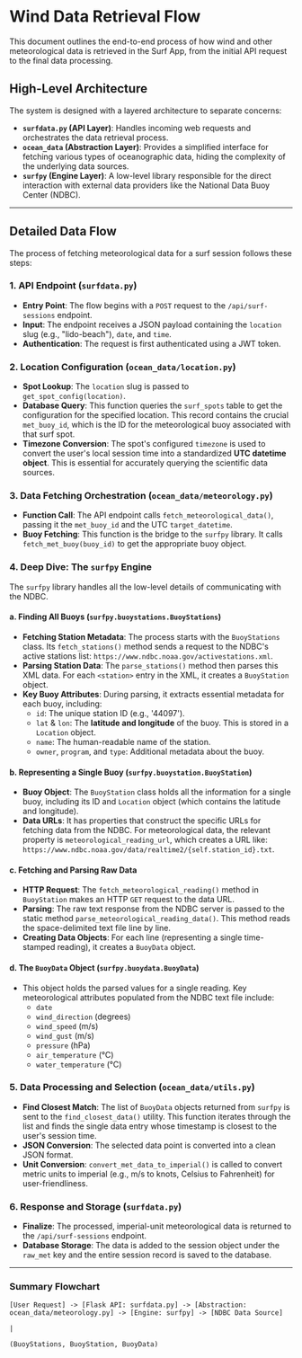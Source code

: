 # Wind Data Retrieval Flow

This document outlines the end-to-end process of how wind and other meteorological data is retrieved in the Surf App, from the initial API request to the final data processing.

## High-Level Architecture

The system is designed with a layered architecture to separate concerns:

-   **`surfdata.py` (API Layer)**: Handles incoming web requests and orchestrates the data retrieval process.
-   **`ocean_data` (Abstraction Layer)**: Provides a simplified interface for fetching various types of oceanographic data, hiding the complexity of the underlying data sources.
-   **`surfpy` (Engine Layer)**: A low-level library responsible for the direct interaction with external data providers like the National Data Buoy Center (NDBC).

---

## Detailed Data Flow

The process of fetching meteorological data for a surf session follows these steps:

### 1. API Endpoint (`surfdata.py`)

-   **Entry Point**: The flow begins with a `POST` request to the `/api/surf-sessions` endpoint.
-   **Input**: The endpoint receives a JSON payload containing the `location` slug (e.g., "lido-beach"), `date`, and `time`.
-   **Authentication**: The request is first authenticated using a JWT token.

### 2. Location Configuration (`ocean_data/location.py`)

-   **Spot Lookup**: The `location` slug is passed to `get_spot_config(location)`.
-   **Database Query**: This function queries the `surf_spots` table to get the configuration for the specified location. This record contains the crucial `met_buoy_id`, which is the ID for the meteorological buoy associated with that surf spot.
-   **Timezone Conversion**: The spot's configured `timezone` is used to convert the user's local session time into a standardized **UTC datetime object**. This is essential for accurately querying the scientific data sources.

### 3. Data Fetching Orchestration (`ocean_data/meteorology.py`)

-   **Function Call**: The API endpoint calls `fetch_meteorological_data()`, passing it the `met_buoy_id` and the UTC `target_datetime`.
-   **Buoy Fetching**: This function is the bridge to the `surfpy` library. It calls `fetch_met_buoy(buoy_id)` to get the appropriate buoy object.

### 4. Deep Dive: The `surfpy` Engine

The `surfpy` library handles all the low-level details of communicating with the NDBC.

#### a. Finding All Buoys (`surfpy.buoystations.BuoyStations`)

-   **Fetching Station Metadata**: The process starts with the `BuoyStations` class. Its `fetch_stations()` method sends a request to the NDBC's active stations list: `https://www.ndbc.noaa.gov/activestations.xml`.
-   **Parsing Station Data**: The `parse_stations()` method then parses this XML data. For each `<station>` entry in the XML, it creates a `BuoyStation` object.
-   **Key Buoy Attributes**: During parsing, it extracts essential metadata for each buoy, including:
    -   `id`: The unique station ID (e.g., '44097').
    -   `lat` & `lon`: The **latitude and longitude** of the buoy. This is stored in a `Location` object.
    -   `name`: The human-readable name of the station.
    -   `owner`, `program`, and `type`: Additional metadata about the buoy.

#### b. Representing a Single Buoy (`surfpy.buoystation.BuoyStation`)

-   **Buoy Object**: The `BuoyStation` class holds all the information for a single buoy, including its ID and `Location` object (which contains the latitude and longitude).
-   **Data URLs**: It has properties that construct the specific URLs for fetching data from the NDBC. For meteorological data, the relevant property is `meteorological_reading_url`, which creates a URL like: `https://www.ndbc.noaa.gov/data/realtime2/{self.station_id}.txt`.

#### c. Fetching and Parsing Raw Data

-   **HTTP Request**: The `fetch_meteorological_reading()` method in `BuoyStation` makes an HTTP `GET` request to the data URL.
-   **Parsing**: The raw text response from the NDBC server is passed to the static method `parse_meteorological_reading_data()`. This method reads the space-delimited text file line by line.
-   **Creating Data Objects**: For each line (representing a single time-stamped reading), it creates a `BuoyData` object.

#### d. The `BuoyData` Object (`surfpy.buoydata.BuoyData`)

-   This object holds the parsed values for a single reading. Key meteorological attributes populated from the NDBC text file include:
    -   `date`
    -   `wind_direction` (degrees)
    -   `wind_speed` (m/s)
    -   `wind_gust` (m/s)
    -   `pressure` (hPa)
    -   `air_temperature` (°C)
    -   `water_temperature` (°C)

### 5. Data Processing and Selection (`ocean_data/utils.py`)

-   **Find Closest Match**: The list of `BuoyData` objects returned from `surfpy` is sent to the `find_closest_data()` utility. This function iterates through the list and finds the single data entry whose timestamp is closest to the user's session time.
-   **JSON Conversion**: The selected data point is converted into a clean JSON format.
-   **Unit Conversion**: `convert_met_data_to_imperial()` is called to convert metric units to imperial (e.g., m/s to knots, Celsius to Fahrenheit) for user-friendliness.

### 6. Response and Storage (`surfdata.py`)

-   **Finalize**: The processed, imperial-unit meteorological data is returned to the `/api/surf-sessions` endpoint.
-   **Database Storage**: The data is added to the session object under the `raw_met` key and the entire session record is saved to the database.

---

### Summary Flowchart

```
[User Request] -> [Flask API: surfdata.py] -> [Abstraction: ocean_data/meteorology.py] -> [Engine: surfpy] -> [NDBC Data Source]
                                                                                                |
                                                                                        (BuoyStations, BuoyStation, BuoyData)
```